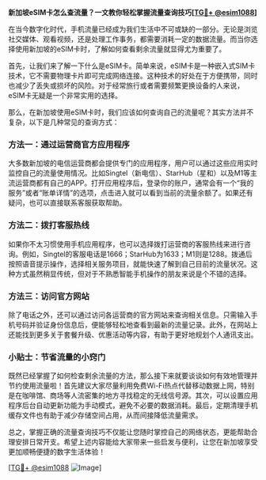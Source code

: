**新加坡eSIM卡怎么查流量？一文教你轻松掌握流量查询技巧[[TG💪+ @esim1088](https://t.me/s/esim1088)]**

在当今数字化时代，手机流量已经成为我们生活中不可或缺的一部分。无论是浏览社交媒体、观看视频，还是处理工作事务，都需要消耗一定的数据流量。而当你选择使用新加坡的eSIM卡时，了解如何查看剩余流量就显得尤为重要了。

首先，让我们来了解一下什么是eSIM卡。简单来说，eSIM卡是一种嵌入式SIM卡技术，它不需要物理卡片即可完成网络连接。这种技术的好处在于方便携带，同时也减少了丢失或损坏的风险。对于经常旅行或者需要频繁更换设备的人来说，eSIM卡无疑是一个非常实用的选择。

那么，在新加坡使用eSIM卡时，我们应该如何查询自己的流量呢？其实方法并不复杂，以下是几种常见的查询方式：

### 方法一：通过运营商官方应用程序

大多数新加坡的电信运营商都会提供专门的应用程序，用户可以通过这些应用实时监控自己的流量使用情况。比如Singtel（新电信）、StarHub（星和）以及M1等主流运营商都有自己的APP。打开应用程序后，登录你的账户，通常会有一个“我的服务”或者“账单详情”的选项，点击进入就可以看到当前的流量余额了。如果还有疑问，也可以直接联系客服获取帮助。

### 方法二：拨打客服热线

如果你不太习惯使用手机应用程序，也可以选择拨打运营商的客服热线来进行咨询。例如，Singtel的客服电话是1666；StarHub为1633；M1则是1288。拨通后按照语音提示操作，选择相关服务项目，就能快速了解到自己目前的流量状况。这种方式虽然稍显传统，但对于不熟悉智能手机操作的朋友来说是个不错的选择。

### 方法三：访问官方网站

除了电话之外，还可以通过访问各运营商的官方网站来查询相关信息。只需输入手机号码并验证身份信息后，便能够轻松地查看到最新的流量记录。此外，在网站上还能找到更多关于套餐升级、优惠活动等内容，有助于更好地规划个人通讯支出。

### 小贴士：节省流量的小窍门

既然已经掌握了如何检查剩余流量的方法，那么接下来就要谈谈如何有效地管理并节约使用流量啦！首先建议大家尽量利用免费Wi-Fi热点代替移动数据上网，特别是在咖啡馆、商场等人流密集的地方寻找稳定的无线信号源。其次，可以设置应用程序后台自动更新功能为手动模式，避免不必要的数据消耗。最后，定期清理手机缓存文件也有助于减少存储空间占用，从而间接降低流量需求。

总之，掌握正确的流量查询技巧不仅能让您随时掌控自己的网络状态，更能帮助合理安排日常开支。希望上述内容能给大家带来一些启发与便利，让您在新加坡享受更加顺畅便捷的数字生活体验！

[[TG💪+ @esim1088](https://t.me/s/esim1088) ![Image](https://i.postimg.cc/4NQfJmqS/Snipaste-2025-05-13-00-14-12.png)]